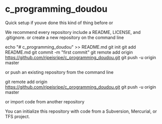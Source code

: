 # c_programming_doudou

Quick setup  if youve done this kind of thing before
or

We recommend every repository include a README, LICENSE, and .gitignore.
or create a new repository on the command line

echo "# c_programming_doudou" >> README.md
git init
git add README.md
git commit -m "first commit"
git remote add origin https://github.com/ripeisripe/c_programming_doudou.git
git push -u origin master

or push an existing repository from the command line

git remote add origin https://github.com/ripeisripe/c_programming_doudou.git
git push -u origin master

or import code from another repository

You can initialize this repository with code from a Subversion, Mercurial, or TFS project.

